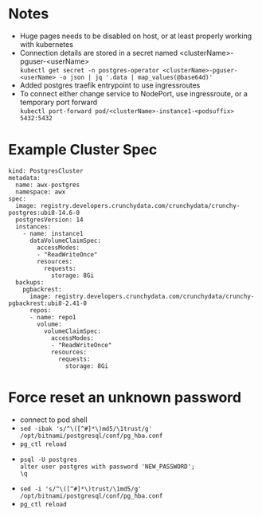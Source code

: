 # Notes

- Huge pages needs to be disabled on host, or at least properly working with kubernetes
- Connection details are stored in a secret named \<clusterName>-pguser-\<userName>
    <br/>`kubectl get secret -n postgres-operator <clusterName>-pguser-<userName> -o json | jq '.data | map_values(@base64d)'`
- Added postgres traefik entrypoint to use ingressroutes    
- To connect either change service to NodePort, use ingressroute, or a temporary port forward
    <br/> `kubectl port-forward pod/<clusterName>-instance1-<podsuffix> 5432:5432`


# Example Cluster Spec

```apiVersion: postgres-operator.crunchydata.com/v1beta1
kind: PostgresCluster
metadata:
  name: awx-postgres
  namespace: awx
spec:
  image: registry.developers.crunchydata.com/crunchydata/crunchy-postgres:ubi8-14.6-0
  postgresVersion: 14
  instances:
    - name: instance1
      dataVolumeClaimSpec:
        accessModes:
        - "ReadWriteOnce"
        resources:
          requests:
            storage: 8Gi
  backups:
    pgbackrest:
      image: registry.developers.crunchydata.com/crunchydata/crunchy-pgbackrest:ubi8-2.41-0
      repos:
      - name: repo1
        volume:
          volumeClaimSpec:
            accessModes:
            - "ReadWriteOnce"
            resources:
              requests:
                storage: 8Gi
```


# Force reset an unknown password

  - connect to pod shell
  - `sed -ibak 's/^\([^#]*\)md5/\1trust/g' /opt/bitnami/postgresql/conf/pg_hba.conf`
  - `pg_ctl reload`
  - ```
    psql -U postgres
    alter user postgres with password 'NEW_PASSWORD';
    \q
    ```
  - `sed -i 's/^\([^#]*\)trust/\1md5/g' /opt/bitnami/postgresql/conf/pg_hba.conf`
  - `pg_ctl reload`